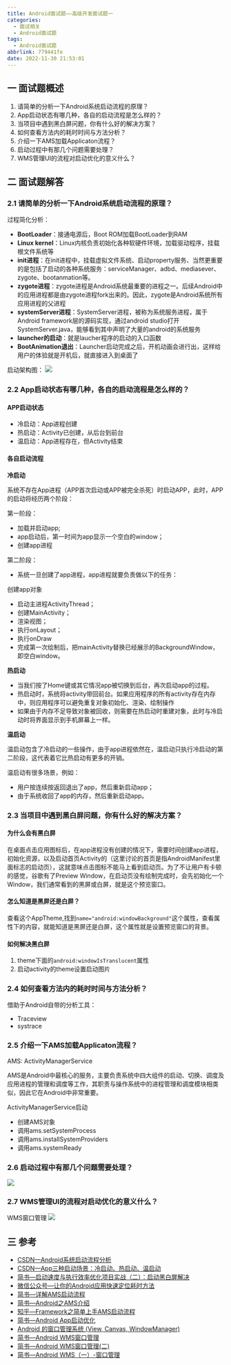 ```yaml
---
title: Android面试题——高级开发面试题一
categories:
  - 面试相关
  - Android面试题
tags:
  - Android面试题
abbrlink: 779441fe
date: 2022-11-30 21:53:01
---
```

## 一 面试题概述

1. 请简单的分析一下Android系统启动流程的原理？
2. App启动状态有哪几种，各自的启动流程是怎么样的？
3. 当项目中遇到黑白屏问题，你有什么好的解决方案？
4. 如何查看方法内的耗时时间与方法分析？
5. 介绍一下AMS加载Applicaton流程？
6. 启动过程中有那几个问题需要处理？
7. WMS管理UI的流程对启动优化的意义什么？

<!--more-->

## 二 面试题解答

### 2.1 请简单的分析一下Android系统启动流程的原理？

过程简化分析：

* **BootLoader**：接通电源后，Boot ROM加载BootLoader到RAM
* **Linux kernel**：Linux内核负责初始化各种软硬件环境，加载驱动程序，挂载根文件系统等
* **init进程**：在init进程中，挂载虚拟文件系统、启动property服务、当然更重要的是包括了启动的各种系统服务：serviceManager、adbd、mediasever、zygote、bootanmation等。
* **zygote进程**：zygote进程是Android系统最重要的进程之一。后续Android中的应用进程都是由zygote进程fork出来的。因此，zygote是Android系统所有应用进程的父进程
* **systemServer进程**：SystemServer进程，被称为系统服务进程，属于Android framework层的源码实现，通过android studio打开SystemServer.java，能够看到其中声明了大量的android的系统服务
* **launcher的启动**：就是laucher程序的启动的入口函数
* **BootAnimation退出**：Launcher启动完成之后，开机动画会进行出，这样给用户的体验就是开机后，就直接进入到桌面了

启动架构图：
![][1]

### 2.2 App启动状态有哪几种，各自的启动流程是怎么样的？

#### APP启动状态

* 冷启动：App进程创建
* 热启动：Activity已创建，从后台到前台
* 温启动：App进程存在，但Activity结束

#### 各自启动流程

**冷启动**

系统不存在App进程（APP首次启动或APP被完全杀死）时启动APP，此时，APP的启动将经历两个阶段：

第一阶段：

* 加载并启动app;
* app启动后，第一时间为app显示一个空白的window；
* 创建app进程

第二阶段：

* 系统一旦创建了app进程，app进程就要负责做以下的任务：

创建app对象

* 启动主进程ActivityThread；
* 创建MainActivity；
* 渲染视图；
* 执行onLayout；
* 执行onDraw
* 完成第一次绘制后，把mainActivity替换已经展示的BackgroundWindow，即空白window。

**热启动**

* 当我们按了Home键或其它情况app被切换到后台，再次启动app的过程。
* 热启动时，系统将activity带回前台。如果应用程序的所有activity存在内存中，则应用程序可以避免重复对象初始化、渲染、绘制操作
* 如果由于内存不足导致对象被回收，则需要在热启动时重建对象，此时与冷启动时将界面显示到手机屏幕上一样。

**温启动**

温启动包含了冷启动的一些操作，由于app进程依然在，温启动只执行冷启动的第二阶段，这代表着它比热启动有更多的开销。

温启动有很多场景，例如：

* 用户按连续按返回退出了app，然后重新启动app；
* 由于系统收回了app的内存，然后重新启动app。

### 2.3 当项目中遇到黑白屏问题，你有什么好的解决方案？

#### 为什么会有黑白屏

在桌面点击应用图标后，在app进程没有创建的情况下，需要时间创建app进程，初始化资源，以及启动首页Activity的（这里讨论的首页是指AndroidManifest里面标志的启动页），这就意味点击图标不能马上看到启动页。为了不让用户有卡顿的感觉，谷歌有了Preview Window，在启动页没有绘制完成时，会先初始化一个Window，我们通常看到的黑屏或白屏，就是这个预览窗口。

#### 怎么知道是黑屏还是白屏？

查看这个AppTheme,找到`name="android:windowBackground"`这个属性，查看属性下的内容，就能知道是黑屏还是白屏，这个属性就是设置预览窗口的背景。

#### 如何解决黑白屏

1. theme下面的`android:windowIsTranslucent`属性
2. 启动activity的theme设置启动图片

### 2.4 如何查看方法内的耗时时间与方法分析？

借助于Android自带的分析工具：

* Traceview
* systrace

### 2.5 介绍一下AMS加载Applicaton流程？

AMS: ActivityManagerService

AMS是Android中最核心的服务，主要负责系统中四大组件的启动、切换、调度及应用进程的管理和调度等工作，其职责与操作系统中的进程管理和调度模块相类似，因此它在Android中非常重要。

ActivityManagerService启动

* 创建AMS对象
* 调用ams.setSystemProcess
* 调用ams.installSystemProviders
* 调用ams.systemReady

### 2.6 启动过程中有那几个问题需要处理？
![][2]

### 2.7 WMS管理UI的流程对启动优化的意义什么？

WMS窗口管理
![][3]


## 三 参考

* [CSDN—Android系统启动流程分析][00]
* [CSDN—App三种启动场景：冷启动、热启动、温启动][01]
* [简书—启动速度与执行效率优化项目实战（二）：启动黑白屏解决][02]
* [微信公众号—让你的Android应用快速定位耗时方法][03]
* [简书—详解AMS启动流程][04]
* [简书—Android之AMS介绍][05]
* [知乎—Framework之简单上手AMS启动流程][06]
* [简书—Android App启动优化][07]
* [Android 的窗口管理系统 (View, Canvas, WindowManager)][08]
* [简书—Android WMS窗口管理][09]
* [简书—Android WMS窗口管理(二)][10]
* [简书—Android WMS（一）-窗口管理][11]



[00]:https://blog.csdn.net/hymking/article/details/121441762
[01]:https://blog.csdn.net/qq_41661800/article/details/124147862
[02]:https://www.jianshu.com/p/6cece0a59e86
[03]:https://mp.weixin.qq.com/s?__biz=MzA5MzI3NjE2MA==&mid=2650248284&idx=1&sn=13398efa3396a48192e5745df797fad3&chksm=88636533bf14ec25a3bf0beb1da2fc8c9732e8ebb300f9723c8a6962ed92186766f25cabd33a&scene=27
[04]:https://www.jianshu.com/p/d4789631748a
[05]:https://www.jianshu.com/p/b4c0afd80ca0
[06]:https://zhuanlan.zhihu.com/p/535043127
[07]:https://www.jianshu.com/p/6e972a1a27e3
[08]:http://t.zoukankan.com/feng9exe-p-5716127.html
[09]:https://www.jianshu.com/p/e00898609874
[10]:https://www.jianshu.com/p/b415c02b9976
[11]:https://www.jianshu.com/p/3b5b6f2469d8




[1]:https://jsd.onmicrosoft.cn/gh/PGzxc/CDN/blog-android/android-interview-system-start-process.png
[2]:https://jsd.onmicrosoft.cn/gh/PGzxc/CDN/blog-android/android-interview-start-progress.png
[3]:https://jsd.onmicrosoft.cn/gh/PGzxc/CDN/blog-android/android-interview-asm-ui.png

